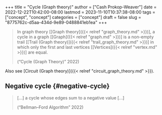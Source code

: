 +++
title = "Cycle (Graph theory)"
author = ["Cash Prokop-Weaver"]
date = 2022-12-22T10:42:00-08:00
lastmod = 2023-11-10T10:37:38-08:00
tags = ["concept", "concept"]
categories = ["concept"]
draft = false
slug = "8775762c-d5aa-434d-9e89-0488841eb1ea"
+++

> In graph theory [[Graph theory]({{< relref "graph_theory.md" >}})], a cycle in a graph [[Graph]({{< relref "graph.md" >}})] is a non-empty trail [[Trail (Graph theory)]({{< relref "trail_graph_theory.md" >}})] in which only the first and last vertices [[Vertices]({{< relref "vertex.md" >}})] are equal.
>
> (“Cycle (Graph Theory)” 2022)

Also see [Circuit (Graph theory)]({{< relref "circuit_graph_theory.md" >}}).


## Negative cycle {#negative-cycle}

> [...] a cycle whose edges sum to a negative value [...]
>
> (“Bellman–Ford Algorithm” 2022)
